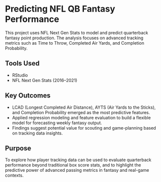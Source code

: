 # Predicting NFL QB Fantasy Performance

This project uses NFL Next Gen Stats to model and predict quarterback fantasy point production. The analysis focuses on advanced tracking metrics such as Time to Throw, Completed Air Yards, and Completion Probability.

## Tools Used
- RStudio
- NFL Next Gen Stats (2016–2021)

## Key Outcomes
- LCAD (Longest Completed Air Distance), AYTS (Air Yards to the Sticks), and Completion Probability emerged as the most predictive features.
- Applied regression modeling and feature evaluation to build a flexible model for forecasting weekly fantasy output.
- Findings suggest potential value for scouting and game-planning based on tracking data insights.

## Purpose
To explore how player tracking data can be used to evaluate quarterback performance beyond traditional box score stats, and to highlight the predictive power of advanced passing metrics in fantasy and real-game contexts.

